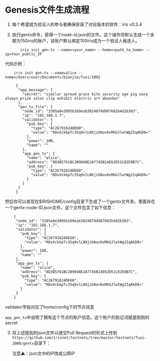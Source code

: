 # Genesis文件生成流程


1. 每个希望成为验证人的参与者确保安装了对应版本的软件：iris v0.3.4

2. 执行gentx命令，获得一个node-id.json的文件。这个操作将默认生成一个余额为150iris的账户，该账户默认绑定100iris成为一个验证人候选人。

```
       iris init gen-tx --name=<your_name> --home=<path_to_home> --ip=Your_public_IP
```
   代码示例：
   ```
       iris init gen-tx --name=alice --home=/Users/user/Documents/bianjie/fuxi/1002
  ```

  ```
       {
        "app_message": {
          "secret": "similar spread grace kite security age pig easy always prize salon clip exhibit electric art abandon"
        },
        "gen_tx_file": {
          "node_id": "3385a8e3895b169eab3024079d987602b4d2b383",
          "ip": "192.168.1.7",
          "validator": {
            "pub_key": {
              "type": "AC26791624DE60",
              "value": "RDxXckkpTc35q9xlLNXjzUAov6xMkGJlwtWg2IqAkD8="
            },
            "power": 100,
            "name": ""
          },
          "app_gen_tx": {
            "name": "alice",
            "address": "8D3B5761BC2B9048E2A7745B14E62D51C82E0B7C",
            "pub_key": {
              "type": "AC26791624DE60",
              "value": "RDxXckkpTc35q9xlLNXjzUAov6xMkGJlwtWg2IqAkD8="
            }
          }
        }
       }
  ```
然后你可以发现在$IRISHOME/config目录下生成了一个gentx文件夹。里面存在一个gentx-node-ID.json文件。这个文件包含了如下信息：

   ```
       {
        "node_id": "3385a8e3895b169eab3024079d987602b4d2b383",
        "ip": "192.168.1.7",
        "validator": {
          "pub_key": {
            "type": "AC26791624DE60",
            "value": "RDxXckkpTc35q9xlLNXjzUAov6xMkGJlwtWg2IqAkD8="
          },
          "power": 100,
          "name": ""
        },
        "app_gen_tx": {
          "name": "alice",
          "address": "8D3B5761BC2B9048E2A7745B14E62D51C82E0B7C",
          "pub_key": {
            "type": "AC26791624DE60",
            "value": "RDxXckkpTc35q9xlLNXjzUAov6xMkGJlwtWg2IqAkD8="
          }
        }
       }
  ```
   validator字段对应了home/config下的节点信息

   `app_gen_tx`中说明了拥有这个节点的账户信息。这个账户的助记词就是刚刚的secret

3. 将上述提到的json文件以提交Pull Request的形式上传到`https://github.com/irisnet/testnets/tree/master/testnets/fuxi-2000/gentx`目录下：

   注意⚠️：json文中的IP改成公网IP




